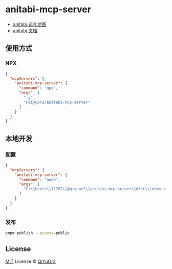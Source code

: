 # anitabi-mcp-server

- [anitabi 巡礼地图](https://anitabi.cn/map)
- [anitabi 文档](https://github.com/anitabi/anitabi.cn-document)

## 使用方式

### NPX

```json
{
  "mcpServers": {
    "anitabi-mcp-server": {
      "command": "npx",
      "args": [
        "-y",
        "@qiyuor2/anitabi-mcp-server"
      ]
    }
  }
}
```

## 本地开发

### 配置

```json
{
  "mcpServers": {
    "anitabi-mcp-server": {
      "command": "node",
      "args": [
        "C:\\Users\\11762\\@qiyuor2\\anitabi-mcp-server\\dist\\index.cjs"
      ]
    }
  }
}
```

### 发布

```bash
pnpm publish --access=public
```

## License

[MIT](./LICENSE) License © [QiYuOr2](https://github.com/QiYuOr2)

<!-- Badges -->
